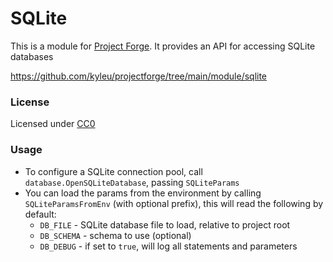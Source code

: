 # SQLite

This is a module for [Project Forge](https://projectforge.dev). It provides an API for accessing SQLite databases

https://github.com/kyleu/projectforge/tree/main/module/sqlite

### License

Licensed under [CC0](https://creativecommons.org/publicdomain/zero/1.0)

### Usage

- To configure a SQLite connection pool, call `database.OpenSQLiteDatabase`, passing `SQLiteParams`
- You can load the params from the environment by calling `SQLiteParamsFromEnv` (with optional prefix), this will read the following by default:
  - `DB_FILE` - SQLite database file to load, relative to project root
  - `DB_SCHEMA` - schema to use (optional)
  - `DB_DEBUG` - if set to `true`, will log all statements and parameters
